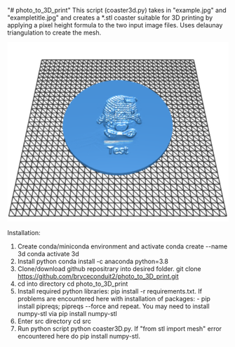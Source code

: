 "# photo_to_3D_print" 
This script (coaster3d.py) takes in "example.jpg" and "exampletitle.jpg" and creates a *.stl coaster suitable for 3D printing by applying a pixel height formula to the two input image files. Uses delaunay triangulation to create the mesh.

![Alt text](/output/outputstl.jpg?raw=true "Title")

Installation:
1) Create conda/miniconda environment and activate
conda create --name 3d 
conda activate 3d 
2) Install python
conda install -c anaconda python=3.8
3) Clone/download github repositrary into desired folder.
git clone https://github.com/bryceconduit2/photo_to_3D_print.git
4) cd into directory
cd photo_to_3D_print
5) Install required python libraries:
pip install -r requirements.txt. If problems are encountered here with installation of packages: - pip install pipreqs; pipreqs --force and repeat. You may need to install numpy-stl via pip install numpy-stl
6) Enter src directory
cd src
7) Run python script
python coaster3D.py. If "from stl import mesh" error encountered here do pip install numpy-stl.
